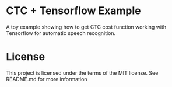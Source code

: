 # CTC + Tensorflow Example

A toy example showing how to get CTC cost function working with Tensorflow for automatic speech recognition.

# License

This project is licensed under the terms of the MIT license. See README.md for more information
